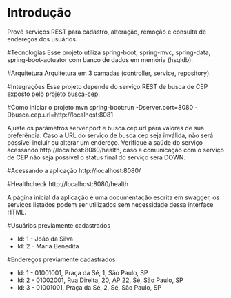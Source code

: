 # Introdução
Provê serviços REST para cadastro, alteração, remoção e consulta de endereços dos usuários.

#Tecnologias
Esse projeto utiliza spring-boot, spring-mvc, spring-data, spring-boot-actuator com banco de dados em memória (hsqldb).

#Arquitetura
Arquitetura em 3 camadas (controller, service, repository).

#Integrações
Esse projeto depende do serviço REST de busca de CEP exposto pelo projeto [busca-cep](https://github.com/ignacio83/busca-cep).

#Como iniciar o projeto
mvn spring-boot:run -Dserver.port=8080 -Dbusca.cep.url=http://localhost:8081

Ajuste os parâmetros server.port e busca.cep.url para valores de sua preferência. Caso a URL do serviço de busca cep seja inválida, não será possível
incluir ou alterar um endereço. Verifique a saúde do serviço acessando http://localhost:8080/health, caso a comunicação com o serviço de CEP não seja possível
o status final do serviço será DOWN.

#Acessando a aplicação
http://localhost:8080/

#Healthcheck
http://localhost:8080/health

A página inicial da aplicação é uma documentação escrita em swagger, os serviços listados podem ser utilizados sem
necessidade dessa interface HTML.

#Usuários previamente cadastrados
* Id: 1 - João da Silva
* Id: 2 - Maria Benedita

#Endereços previamente cadastrados
* Id: 1 - 01001001, Praça da Sé, 1, São Paulo, SP
* Id: 2 - 01002001, Rua Direita, 20, AP 22, Sé, São Paulo, SP
* Id: 3 - 01001001, Praça da Sé, 2, Sé, São Paulo, SP